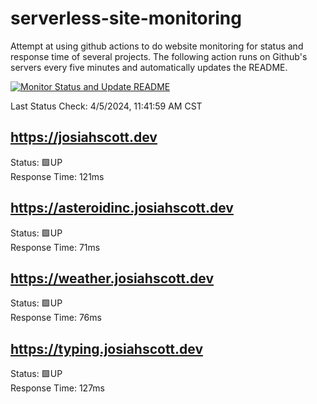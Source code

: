 # serverless-site-monitoring
Attempt at using github actions to do website monitoring for status and response time of several projects. The following action runs on Github's servers every five minutes and automatically updates the README.  

[![Monitor Status and Update README](https://github.com/JosiahSco/serverless-site-monitoring/actions/workflows/monitor.yaml/badge.svg)](https://github.com/JosiahSco/serverless-site-monitoring/actions/workflows/monitor.yaml)

Last Status Check: 4/5/2024, 11:41:59 AM CST

## https://josiahscott.dev
Status: 🟩UP  
Response Time: 121ms

## https://asteroidinc.josiahscott.dev
Status: 🟩UP  
Response Time: 71ms

## https://weather.josiahscott.dev
Status: 🟩UP  
Response Time: 76ms

## https://typing.josiahscott.dev
Status: 🟩UP  
Response Time: 127ms


